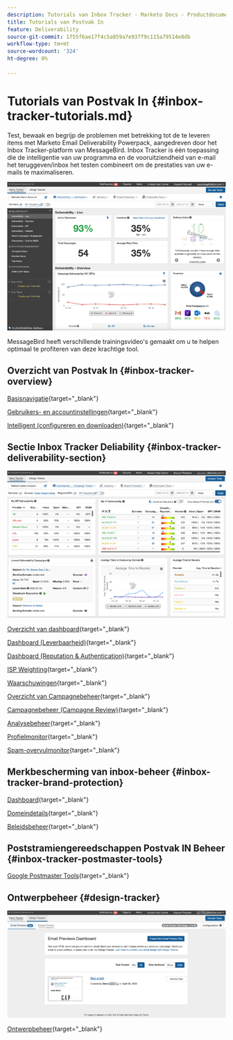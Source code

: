```yaml
---
description: Tutorials van Inbox Tracker - Marketo Docs - Productdocumentatie
title: Tutorials van Postvak In
feature: Deliverability
source-git-commit: 1f55f6ae17f4c5a059a7e937f9c115a79514e8db
workflow-type: tm+mt
source-wordcount: '324'
ht-degree: 0%

---
```


# Tutorials van Postvak In {#inbox-tracker-tutorials.md}

Test, bewaak en begrijp de problemen met betrekking tot de te leveren items met Marketo Email Deliverability Powerpack, aangedreven door het Inbox Tracker-platform van MessageBird. Inbox Tracker is één toepassing die de intelligentie van uw programma en de vooruitziendheid van e-mail het teruggeven/inbox het testen combineert om de prestaties van uw e-mails te maximaliseren.

![](assets/inbox-tracker-tutorials-1.png)

MessageBird heeft verschillende trainingsvideo&#39;s gemaakt om u te helpen optimaal te profiteren van deze krachtige tool.

## Overzicht van Postvak In {#inbox-tracker-overview}

[Basisnavigatie](https://veed.io/view/263a0e5e-3b0c-40a4-98a7-945fe28173a1){target="_blank"}

[Gebruikers- en accountinstellingen](https://veed.io/view/dae8007a-89b4-4a2a-b666-0e9b12706866){target="_blank"}

[Intelligent (configureren en downloaden)](https://veed.io/view/8b9e398e-21c9-49dc-a133-e1d8eb8ba03d){target="_blank"}

## Sectie Inbox Tracker Deliability {#inbox-tracker-deliverability-section}

![](assets/inbox-tracker-tutorials-2.png)

[Overzicht van dashboard](https://veed.io/view/2d1084f3-b4b4-440b-9977-a3cc3b885bb9){target="_blank"}

[Dashboard (Leverbaarheid)](https://veed.io/view/f5dc2e22-3ed1-4024-b6c5-bf346adcc07d){target="_blank"}

[Dashboard (Reputation &amp; Authentication)](https://veed.io/view/ec237f9d-7923-4ddc-8a58-15d58774d382){target="_blank"}

[ISP Weighting](https://veed.io/view/bec80e1d-66f2-462c-8470-60610c8a07f7){target="_blank"}

[Waarschuwingen](https://veed.io/view/1d968a33-e565-4cd2-b25f-53cca61b4823){target="_blank"}

[Overzicht van Campagnebeheer](https://veed.io/view/8c92bdc5-4131-498c-a450-a518f2e91b17){target="_blank"}

[Campagnebeheer (Campagne Review)](https://veed.io/view/9c8e18a4-5d9e-495c-ad92-83309f40314a){target="_blank"}

[Analysebeheer](https://veed.io/view/b458f788-07e1-4553-b743-2d469a356ba2){target="_blank"}

[Profielmonitor](https://veed.io/view/6ca38d3f-df46-4707-a6cb-dde0fbad470b){target="_blank"}

[Spam-overvulmonitor](https://veed.io/view/ce488da2-1688-4584-9c26-27baa9c8ed19){target="_blank"}

## Merkbescherming van inbox-beheer {#inbox-tracker-brand-protection}

[Dashboard](https://veed.io/view/287b425f-2ec8-470b-b993-a654b92b759d){target="_blank"}

[Domeindetails](https://veed.io/view/cb8a4f53-8008-483b-841a-b0878b8bf17b){target="_blank"}

[Beleidsbeheer](https://veed.io/view/1036967c-0f77-4fd6-8c40-71553bceef3d){target="_blank"}

## Poststramiengereedschappen Postvak IN Beheer {#inbox-tracker-postmaster-tools}

[Google Postmaster Tools](https://veed.io/view/7c89c0d8-ead2-46ad-9709-7509d043442a){target="_blank"}

## Ontwerpbeheer {#design-tracker}

![](assets/inbox-tracker-tutorials-3.png)

[Ontwerpbeheer](https://veed.io/view/3efe7959-d835-4a00-948c-93e4a0394871){target="_blank"}
